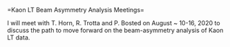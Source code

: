 =Kaon LT Beam Asymmetry Analysis Meetings=

I will meet with T. Horn, R. Trotta and P. Bosted on
August ~ 10-16, 2020 to discuss the path to move forward on
the beam-asymmetry analysis of Kaon LT data.
